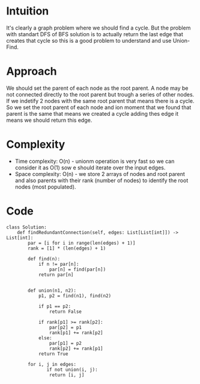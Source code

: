 # Intuition
It's clearly a graph problem where we should find a cycle. But the problem with standart DFS of BFS solution is to actually return the last edge that creates that cycle so this is a good problem to understand and use Union-Find.

# Approach
We should set the parent of each node as the root parent. A node may be not connected directly to the root parent but trough a series of other nodes. If we indetify 2 nodes with the same root parent that means there is a cycle. So we set the root parent of each node and ion moment that we found that parent is the same that means we created a cycle adding thes edge it means we should return this edge.
# Complexity
- Time complexity:
O(n) - unionm operation is very fast so we can consider it as O(1) sow e should iterate over the input edges.
- Space complexity:
O(n) - we store 2 arrays of nodes and root parent and also parents with their rank (number of nodes) to identify the root nodes (most populated).

# Code
```python3 []
class Solution:
    def findRedundantConnection(self, edges: List[List[int]]) -> List[int]:
        par = [i for i in range(len(edges) + 1)]
        rank = [1] * (len(edges) + 1)

        def find(n):
            if n != par[n]:
                par[n] = find(par[n])
            return par[n]

        
        def union(n1, n2):
            p1, p2 = find(n1), find(n2)

            if p1 == p2:
                return False
            
            if rank[p1] >= rank[p2]:
                par[p2] = p1
                rank[p1] += rank[p2]
            else:
                par[p1] = p2
                rank[p2] += rank[p1]
            return True
            
        for i, j in edges:
               if not union(i, j):
                return [i, j]
        
```
